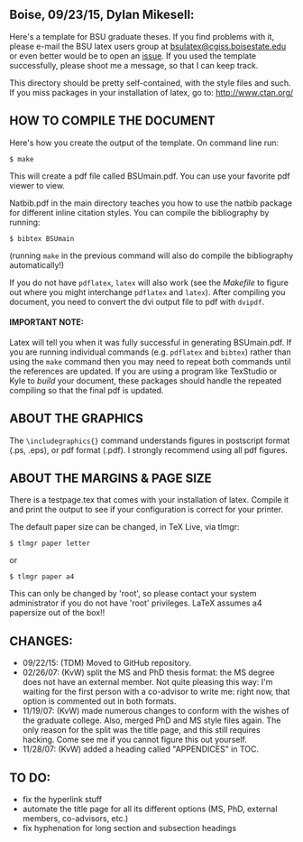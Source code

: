 ## Boise, 09/23/15, Dylan Mikesell:

Here's a template for BSU graduate theses. If you find problems with it, please e-mail the BSU latex users group at bsulatex@cgiss.boisestate.edu or even better would be to open an [issue](https://github.com/dylanmikesell/BSU_LaTeX_Thesis_Template/issues). If you used the template successfully, please shoot me a message, so that I can keep track.

This directory should be pretty self-contained, with the style files and such. If you miss packages in your installation of latex, go to: http://www.ctan.org/

## HOW TO COMPILE THE DOCUMENT

Here's how you create the output of the template. On command line run:

`$ make`

This will create a pdf file called BSUmain.pdf. You can use your favorite pdf viewer to view.

Natbib.pdf in the main directory teaches you how to use the natbib package for different inline citation styles. You can compile the bibliography by running:

`$ bibtex BSUmain`

(running `make` in the previous command will also do compile the bibliography automatically!)

If you do not have `pdflatex`, `latex` will also work (see the _Makefile_ to figure out where you might interchange `pdflatex` and `latex`). After compiling you document, you need to convert the dvi output file to pdf with `dvipdf`.

#### IMPORTANT NOTE: 

Latex will tell you when it was fully successful in generating BSUmain.pdf. If you are running individual commands (e.g. `pdflatex` and `bibtex`) rather than using the `make` command then you may need to repeat both commands until the references are updated. If you are using a program like TexStudio or Kyle to _build_ your document, these packages should handle the repeated compiling so that the final pdf is updated.

## ABOUT THE GRAPHICS

The `\includegraphics{}` command understands figures in postscript format (.ps, .eps), or pdf format (.pdf). I strongly recommend using all pdf figures.

## ABOUT THE MARGINS & PAGE SIZE

There is a testpage.tex that comes with your installation of latex. Compile it and print the output to see if your configuration is correct for your printer.

The default paper size can be changed, in TeX Live, via tlmgr:

`$ tlmgr paper letter`

or

`$ tlmgr paper a4`

This can only be changed by 'root', so please contact your system administrator if you do not have 'root' privileges. LaTeX assumes a4 papersize out of the box!!

## CHANGES:

- 09/22/15: (TDM) Moved to GitHub repository.
- 02/26/07: (KvW) split the MS and PhD thesis format: the MS degree does not have an external member. Not quite pleasing this way: I'm waiting for the first person with a co-advisor to write me: right now, that option is commented out in both formats.
- 11/19/07: (KvW) made numerous changes to conform with the wishes of the  graduate college. Also, merged PhD and MS style files again. The only  reason for the split was the title page, and this still requires hacking. Come see me if you cannot figure this out yourself.
- 11/28/07: (KvW) added a heading called "APPENDICES" in TOC. 

## TO DO:

- fix the hyperlink stuff
- automate the title page for all its different options (MS, PhD, external  members, co-advisors, etc.)
- fix hyphenation for long section and subsection headings

